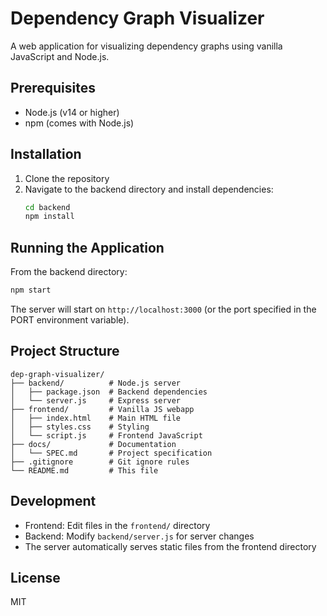 # Dependency Graph Visualizer

A web application for visualizing dependency graphs using vanilla JavaScript and Node.js.

## Prerequisites

- Node.js (v14 or higher)
- npm (comes with Node.js)

## Installation

1. Clone the repository
2. Navigate to the backend directory and install dependencies:
   ```bash
   cd backend
   npm install
   ```

## Running the Application

From the backend directory:
```bash
npm start
```

The server will start on `http://localhost:3000` (or the port specified in the PORT environment variable).

## Project Structure

```
dep-graph-visualizer/
├── backend/          # Node.js server
│   ├── package.json  # Backend dependencies
│   └── server.js     # Express server
├── frontend/         # Vanilla JS webapp
│   ├── index.html    # Main HTML file
│   ├── styles.css    # Styling
│   └── script.js     # Frontend JavaScript
├── docs/             # Documentation
│   └── SPEC.md       # Project specification
├── .gitignore        # Git ignore rules
└── README.md         # This file
```

## Development

- Frontend: Edit files in the `frontend/` directory
- Backend: Modify `backend/server.js` for server changes
- The server automatically serves static files from the frontend directory

## License

MIT